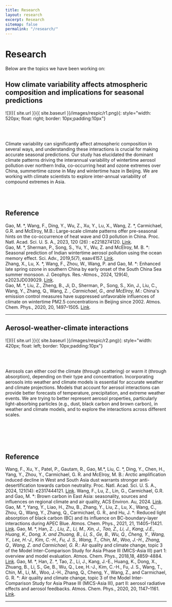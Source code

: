 ```yaml
---
title: Research
layout: research
excerpt: Research
sitemap: false
permalink: "/research/"
---
```


# Research

Below are the topics we have been working on:


## How climate variability affects atmospheric composition and implications for seasonal predictions 

![]({{ site.url }}{{ site.baseurl }}/images/respic/r1.png){: style="width: 520px; float: right; border: 10px;padding:10px"}

<br />
<br />

Climate variability can significantly affect atmospheric composition in several ways, and understanding these interactions is crucial for making accurate seasonal predictions. Our study has elucidated the dominant climate patterns driving the interannual variability of wintertime aerosol pollution over northern India, co-occurring heat and ozone extremes over China, summertime ozone in May and wintertime haze in Beijing. We are working with climate scientists to explore inter-annual variability of compound extremes in Asia.

 

<br/>
<br/>

## Reference

Gao, M. *, Wang, F., Ding, Y., Wu, Z., Xu, Y., Lu, X., Wang, Z. *, Carmichael, G.R. and McElroy, M.B.: Large-scale climate patterns offer pre-seasonal hints on the co-occurrence of heat wave and O3 pollution in China. Proc. Natl. Acad. Sci. U. S. A., 2023, 120 (26) : e2218274120. [Link](https://www.pnas.org/doi/abs/10.1073/pnas.2218274120).   
Gao, M. *, Sherman, P., Song, S., Yu, Y., Wu, Z. and McElroy, M. B. *: Seasonal prediction of Indian wintertime aerosol pollution using the ocean memory effect. Sci. Adv., 2019,5(7), eaav4157. [Link](https://www.science.org/doi/full/10.1126/sciadv.aav4157).    
Zhang, X., Lu, X. *, Wang, F., Zhou, W., Wang, P. and Gao, M. *: Enhanced late spring ozone in southern China by early onset of the South China Sea summer monsoon. J. Geophys. Res.-Atmos., 2024, 129(4), e2023JD039029. [Link](https://agupubs.onlinelibrary.wiley.com/doi/full/10.1029/2023JD039029).   
Gao, M. *, Liu, Z., Zheng, B., Ji, D., Sherman, P., Song, S., Xin, J., Liu, C., Wang, Y., Zhang, Q., Wang, Z. *, Carmichael, G., and McElroy, M.*: China's emission control measures have suppressed unfavorable influences of climate on wintertime PM2.5 concentrations in Beijing since 2002. Atmos. Chem. Phys., 2020, 20, 1497–1505. [Link](https://acp.copernicus.org/articles/20/1497/2020/acp-20-1497-2020.html).   


----
## Aerosol-weather-climate interactions

![]({{ site.url }}{{ site.baseurl }}/images/respic/r2.png){: style="width: 420px; float: left; border: 10px;padding:10px"}

<br />
<br />

Aerosols can either cool the climate (through scattering) or warm it (through absorption), depending on their type and concentration. Incorporating aerosols into weather and climate models is essential for accurate weather and climate projections. Models that account for aerosol interactions can provide better forecasts of temperature, precipitation, and extreme weather events. We are trying to better represent aerosol properties, particularly light-absorbing particles (e.g., dust, black carbon and brown carbon), in weather and climate models, and to explore the interactions across different scales.  


<br />
<br />
<br />
<br />





## Reference

Wang, F., Xu, Y., Patel, P., Gautam, R., Gao, M.*, Liu, C. *, Ding, Y., Chen, H., Yang, Y., Zhou, Y., Carmichael, G. R. and McElroy, M. B.: Arctic amplification induced decline in West and South Asia dust warrants stronger anti-desertification towards carbon neutrality. Proc. Natl. Acad. Sci. U. S. A., 2024, 121(14): e2317444121. [Link](https://www.pnas.org/doi/abs/10.1073/pnas.2317444121).
Wang, F., Lu, Z., Lin, G., Carmichael, G.R. and Gao, M. *: Brown carbon in East Asia: seasonality, sources and influences on regional climate and air quality, ACS Environ. Au, 2024. [Link](https://pubs.acs.org/doi/10.1021/acsenvironau.4c00080#).
Gao, M. *, Yang, Y., Liao, H., Zhu, B., Zhang, Y., Liu, Z., Lu, X., Wang, C., Zhou, Q., Wang, Y., Zhang, Q., Carmichael, G. R., and Hu, J. *: Reduced light absorption of black carbon (BC) and its influence on BC-boundary-layer interactions during APEC Blue. Atmos. Chem. Phys., 2021, 21, 11405–11421. [Link](https://acp.copernicus.org/articles/21/11405/2021/).
Gao, M. *, Han, Z. *, Liu, Z., Li, M., Xin, J., Tao, Z., Li, J., Kang, J.E., Huang, K., Dong, X. and Zhuang, B., Li, S., Ge, B., Wu, Q., Cheng, Y., Wang, Y., Lee, H.-J., Kim, C.-H., Fu, J. S., Wang, T., Chin, M., Woo, J.-H., Zhang, Q., Wang, Z. and Carmichael, G. R.*: Air quality and climate change, topic 3 of the Model Inter-Comparison Study for Asia Phase III (MICS-Asia III) part 1: overview and model evaluation. Atmos. Chem. Phys., 2018,18, 4859-4884. [Link](https://acp.copernicus.org/articles/18/4859/2018/).
Gao, M. *, Han, Z. *, Tao, Z., Li, J., Kang, J.-E., Huang, K., Dong, X., Zhuang, B., Li, S., Ge, B., Wu, Q., Lee, H.-J., Kim, C.-H., Fu, J. S., Wang, T., Chin, M., Li, M., Woo, J.-H., Zhang, Q., Cheng, Y., Wang, Z., and Carmichael, G. R. *: Air quality and climate change, topic 3 of the Model Inter-Comparison Study for Asia Phase III (MICS-Asia III), part II: aerosol radiative effects and aerosol feedbacks. Atmos. Chem. Phys., 2020, 20, 1147–1161. [Link](https://acp.copernicus.org/articles/20/1147/2020/acp-20-1147-2020.html).

----
